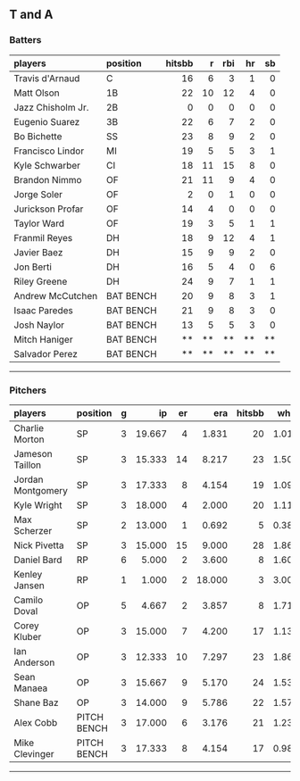 ## T and A

### Batters

 
|players           |position  | hitsbb|  r| rbi| hr| sb| 
|:-----------------|:---------|------:|--:|---:|--:|--:| 
|Travis d'Arnaud   |C         |     16|  6|   3|  1|  0| 
|Matt Olson        |1B        |     22| 10|  12|  4|  0| 
|Jazz Chisholm Jr. |2B        |      0|  0|   0|  0|  0| 
|Eugenio Suarez    |3B        |     22|  6|   7|  2|  0| 
|Bo Bichette       |SS        |     23|  8|   9|  2|  0| 
|Francisco Lindor  |MI        |     19|  5|   5|  3|  1| 
|Kyle Schwarber    |CI        |     18| 11|  15|  8|  0| 
|Brandon Nimmo     |OF        |     21| 11|   9|  4|  0| 
|Jorge Soler       |OF        |      2|  0|   1|  0|  0| 
|Jurickson Profar  |OF        |     14|  4|   0|  0|  0| 
|Taylor Ward       |OF        |     19|  3|   5|  1|  1| 
|Franmil Reyes     |DH        |     18|  9|  12|  4|  1| 
|Javier Baez       |DH        |     15|  9|   9|  2|  0| 
|Jon Berti         |DH        |     16|  5|   4|  0|  6| 
|Riley Greene      |DH        |     24|  9|   7|  1|  1| 
|Andrew McCutchen  |BAT BENCH |     20|  9|   8|  3|  1| 
|Isaac Paredes     |BAT BENCH |     21|  9|   8|  3|  0| 
|Josh Naylor       |BAT BENCH |     13|  5|   5|  3|  0| 
|Mitch Haniger     |BAT BENCH |     **| **|  **| **| **| 
|Salvador Perez    |BAT BENCH |     **| **|  **| **| **| 


* * *

### Pitchers

 
|players           |position    |  g|     ip| er|    era| hitsbb|  whip| so|  w| sv| 
|:-----------------|:-----------|--:|------:|--:|------:|------:|-----:|--:|--:|--:| 
|Charlie Morton    |SP          |  3| 19.667|  4|  1.831|     20| 1.017| 22|  1|  0| 
|Jameson Taillon   |SP          |  3| 15.333| 14|  8.217|     23| 1.500| 14|  1|  0| 
|Jordan Montgomery |SP          |  3| 17.333|  8|  4.154|     19| 1.096| 18|  0|  0| 
|Kyle Wright       |SP          |  3| 18.000|  4|  2.000|     20| 1.111| 11|  2|  0| 
|Max Scherzer      |SP          |  2| 13.000|  1|  0.692|      5| 0.385| 20|  1|  0| 
|Nick Pivetta      |SP          |  3| 15.000| 15|  9.000|     28| 1.867| 14|  0|  0| 
|Daniel Bard       |RP          |  6|  5.000|  2|  3.600|      8| 1.600|  6|  0|  4| 
|Kenley Jansen     |RP          |  1|  1.000|  2| 18.000|      3| 3.000|  2|  0|  0| 
|Camilo Doval      |OP          |  5|  4.667|  2|  3.857|      8| 1.714|  6|  0|  1| 
|Corey Kluber      |OP          |  3| 15.000|  7|  4.200|     17| 1.133| 13|  2|  0| 
|Ian Anderson      |OP          |  3| 12.333| 10|  7.297|     23| 1.865|  9|  1|  0| 
|Sean Manaea       |OP          |  3| 15.667|  9|  5.170|     24| 1.532| 15|  1|  0| 
|Shane Baz         |OP          |  3| 14.000|  9|  5.786|     22| 1.571| 15|  1|  0| 
|Alex Cobb         |PITCH BENCH |  3| 17.000|  6|  3.176|     21| 1.235| 10|  0|  0| 
|Mike Clevinger    |PITCH BENCH |  3| 17.333|  8|  4.154|     17| 0.981| 15|  1|  0| 


* * *


